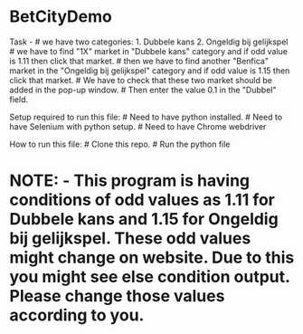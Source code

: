 # BetCityDemo
Task -
    # we have two categories:
        1. Dubbele kans
        2. Ongeldig bij gelijkspel
    # we have to find "1X" market in "Dubbele kans" category and if odd value is 1.11 then click that market.
    # then we have to find another "Benfica" market in the "Ongeldig bij gelijkspel" category and if odd value is 1.15 then click that market.
    # We have to check that these two market should be added in the pop-up window.
    # Then enter the value 0.1 in the "Dubbel" field.
    
Setup required to run this file:
    # Need to have python installed.
    # Need to have Selenium with python setup.
    # Need to have Chrome webdriver 

How to run this file:
    # Clone this repo.
    # Run the python file

# NOTE: - This program is having conditions of odd values as 1.11 for Dubbele kans and 1.15 for Ongeldig bij gelijkspel. These odd values might change on website. Due to this you might see else condition output. Please change those values according to you.

